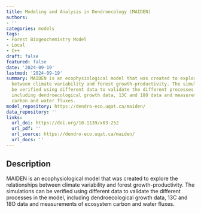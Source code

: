 ```yaml
---
title: Modeling and Analysis in Dendroecology (MAIDEN)
authors:
- ''
categories: models
tags:
- Forest Biogeochemistry Model
- Local
- C++
draft: false
featured: false
date: '2024-09-19'
lastmod: '2024-09-19'
summary: MAIDEN is an ecophysiological model that was created to explore the relationships
  between climate variability and forest growth-productivity. The simulations can
  be verified using different data to validate the different processes in the model,
  including dendroecological growth data, 13C and 18O data and measurements of ecosystem
  carbon and water fluxes.
model_repository: https://dendro-eco.uqat.ca/maiden/
data_repository: ''
links:
  url_doi: https://doi.org/10.1139/x03-252
  url_pdf: ''
  url_source: https://dendro-eco.uqat.ca/maiden/
  url_docs: ''
---
```


## Description

MAIDEN is an ecophysiological model that was created to explore the relationships between climate variability and forest growth-productivity. The simulations can be verified using different data to validate the different processes in the model, including dendroecological growth data, 13C and 18O data and measurements of ecosystem carbon and water fluxes.

